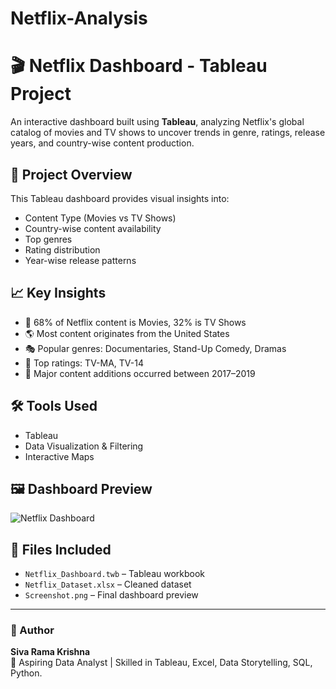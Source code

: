 # Netflix-Analysis
# 🎬 Netflix Dashboard - Tableau Project

An interactive dashboard built using **Tableau**, analyzing Netflix's global catalog of movies and TV shows to uncover trends in genre, ratings, release years, and country-wise content production.

## 📌 Project Overview

This Tableau dashboard provides visual insights into:

- Content Type (Movies vs TV Shows)
- Country-wise content availability
- Top genres
- Rating distribution
- Year-wise release patterns

## 📈 Key Insights

- 🎥 68% of Netflix content is Movies, 32% is TV Shows  
- 🌎 Most content originates from the United States  
- 🎭 Popular genres: Documentaries, Stand-Up Comedy, Dramas  
- 🔢 Top ratings: TV-MA, TV-14  
- 📅 Major content additions occurred between 2017–2019

## 🛠 Tools Used

- Tableau
- Data Visualization & Filtering
- Interactive Maps

## 🖼️ Dashboard Preview

![Netflix Dashboard](Screenshot%202025-07-03%20230602.png)

## 📁 Files Included

- `Netflix_Dashboard.twb` – Tableau workbook  
- `Netflix_Dataset.xlsx` – Cleaned dataset  
- `Screenshot.png` – Final dashboard preview  

---

### 👤 Author

**Siva Rama Krishna**  
💼 Aspiring Data Analyst | Skilled in Tableau, Excel, Data Storytelling, SQL, Python.
